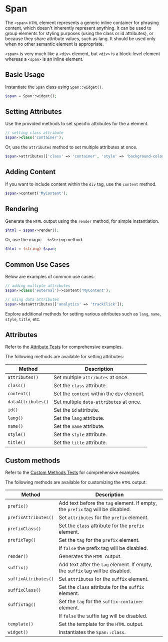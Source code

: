 # Span

The `<span>` `HTML` element represents a generic inline container for phrasing content, which doesn't inherently
represent anything. It can be used to group elements for styling purposes (using the class or id attributes), or
because they share attribute values, such as lang. It should be used only when no other semantic element is
appropriate.
 
`<span>` is very much like a `<div>` element, but `<div>` is a block-level element whereas a `<span>` is an inline 
element.

## Basic Usage

Instantiate the `Span` class using `Span::widget()`.

```php
$span = Span::widget();
```

## Setting Attributes

Use the provided methods to set specific attributes for the a element.

```php
// setting class attribute
$span->class('container');
```

Or, use the `attributes` method to set multiple attributes at once.

```php
$span->attributes(['class' => 'container', 'style' => 'background-color: #eee;']);
```

## Adding Content

If you want to include content within the `div` tag, use the `content` method.

```php
$span->content('MyContent');
```

## Rendering

Generate the `HTML` output using the `render` method, for simple instantiation. 

```php
$html = $span->render();
```

Or, use the magic `__toString` method.

```php
$html = (string) $span;
```

## Common Use Cases

Below are examples of common use cases:

```php
// adding multiple attributes
$span->class('external')->content('MyContent');

// using data attributes
$span->dataAttributes(['analytics' => 'trackClick']);
```

Explore additional methods for setting various attributes such as `lang`, `name`, `style`, `title`, etc.

## Attributes

Refer to the [Attribute Tests](https://github.com/ui-awesome/html/blob/main/tests/Textual/Span/AttributeTest.php) for
comprehensive examples.

The following methods are available for setting attributes:

| Method            | Description                                                                                      |
| ----------------- | ------------------------------------------------------------------------------------------------ |
| `attributes()`    | Set multiple `attributes` at once.                                                               |
| `class()`         | Set the `class` attribute.                                                                       |
| `content()`       | Set the `content` within the `div` element.                                                      |
| `dataAttributes()`| Set multiple `data-attributes` at once.                                                          |
| `id()`            | Set the `id` attribute.                                                                          |
| `lang()`          | Set the `lang` attribute.                                                                        |
| `name()`          | Set the `name` attribute.                                                                        |
| `style()`         | Set the `style` attribute.                                                                       |
| `title()`         | Set the `title` attribute.                                                                       |

## Custom methods

Refer to the [Custom Methods Tests](https://github.com/ui-awesome/html/blob/main/tests/Textual/Span/CustomMethodTest.php)
for comprehensive examples.

The following methods are available for customizing the `HTML` output:

| Method                       | Description                                                                           |
| ---------------------------- | ------------------------------------------------------------------------------------- |
| `prefix()`                   | Add text before the `tag` element. If empty, the `prefix` tag will be disabled.       |
| `prefixAttributes()`         | Set `attributes` for the `prefix` element.                                            |
| `prefixClass()`              | Set the `class` attribute for the `prefix` element.                                   |
| `prefixTag()`                | Set the `tag` for the `prefix` element.                                               |
|                              | If `false` the prefix tag will be disabled.                                           |
| `render()`                   | Generates the `HTML` output.                                                          |
| `suffix()`                   | Add text after the `tag` element. If empty, the `suffix` tag will be disabled.        |
| `suffixAttributes()`         | Set `attributes` for the `suffix` element.                                            |
| `suffixClass()`              | Set the `class` attribute for the `suffix` element.                                   |
| `suffixTag()`                | Set the `tag` for the `suffix-container` element.                                     |
|                              | If `false` the suffix tag will be disabled.                                           |
| `template()`                 | Set the template for the `HTML` output.                                               |
| `widget()`                   | Instantiates the `Span::class`.                                                       |
